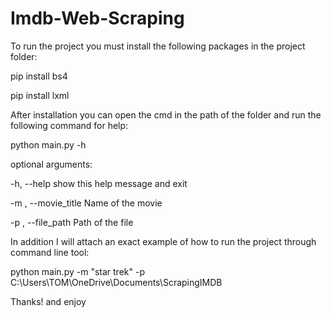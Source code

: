 # Imdb-Web-Scraping

To run the project you must install the following packages in the project folder:

pip install bs4

pip install lxml

After installation you can open the cmd in the path of the folder and run the following command for help:

python main.py -h

optional arguments:

  -h, --help                             show this help message and exit
  
  -m , --movie_title                       Name of the movie
  
  -p , --file_path                        Path of the file
  

In addition I will attach an exact example of how to run the project through command line tool:

python main.py -m "star trek" -p C:\Users\TOM\OneDrive\Documents\ScrapingIMDB


Thanks! and enjoy 
